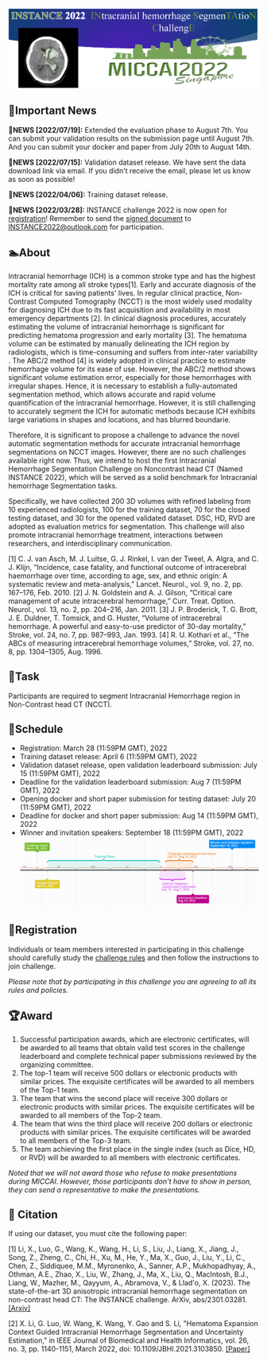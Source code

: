 ![](https://github.com/PerceptionComputingLab/INSTANCE2022/blob/main/images/Logo_%E9%A1%B5%E9%9D%A2_1_RCTKLKW.png)

## 🚀Important News

🎉**NEWS [2022/07/19]:** Extended the evaluation phase to August 7th. You can submit your validation results on the submission page until August 7th. And you can submit your docker and paper from July 20th to August 14th.

🎉**NEWS [2022/07/15]:** Validation dataset release. We have sent the data download link via email. If you didn't receive the email, please let us know as soon as possible!

🎉**NEWS [2022/04/06]:** Training dataset release.

🎉**NEWS [2022/03/28]:** INSTANCE challenge 2022  is now open for [registration](https://instance.grand-challenge.org/)! Remember to send the [signed document](https://github.com/PerceptionComputingLab/INSTANCE2022/blob/main/Agreements/instance2022_agreements.pdf) to INSTANCE2022@outlook.com for participation.

## 🏊‍About

Intracranial hemorrhage (ICH) is a common stroke type and has the highest mortality rate among all stroke types[1]. Early and accurate diagnosis of the ICH is critical for saving patients' lives. In regular clinical practice, Non-Contrast Computed Tomography (NCCT) is the most widely used modality for diagnosing ICH due to its fast acquisition and availability in most emergency departments [2]. In clinical diagnosis procedures, accurately estimating the volume of intracranial hemorrhage is significant for predicting hematoma progression and early mortality [3]. The hematoma volume can be estimated by manually delineating the ICH region by radiologists, which is time-consuming  and suffers from inter-rater variability . The ABC/2 method [4] is widely adopted in clinical practice to estimate hemorrhage volume for its ease of use. However, the ABC/2 method shows significant volume estimation error, especially for those hemorrhages with irregular shapes. Hence, it is necessary to establish a fully-automated segmentation method, which allows accurate and rapid volume quantification of the intracranial hemorrhage. However, it is still challenging to accurately segment the ICH for automatic methods because ICH exhibits large variations in shapes and locations, and has blurred boundarie.

Therefore, it is significant to propose a challenge to advance the novel automatic segmentation methods for accurate intracranial hemorrhage segmentations on NCCT images. However, there are no such challenges available right now. Thus, we intend to host the first Intracranial Hemorrhage Segmentation Challenge on Noncontrast head CT (Named INSTANCE 2022), which will be served as a solid benchmark for Intracranial hemorrhage Segmentation tasks.

Specifically, we have collected 200 3D volumes with refined labeling from 10 experienced radiologists, 100 for the training dataset, 70 for the closed testing dataset, and 30 for the opened validated dataset. DSC, HD, RVD are adopted as evaluation metrics for segmentation. This challenge will also promote intracranial hemorrhage treatment, interactions between researchers, and interdisciplinary communication.

[1] C. J. van Asch, M. J. Luitse, G. J. Rinkel, I. van der Tweel, A. Algra, and C. J. Klijn, “Incidence, case fatality, and functional outcome of intracerebral haemorrhage over time, according to age, sex, and ethnic origin: A systematic review and meta-analysis,” Lancet. Neurol., vol. 9, no. 2, pp. 167–176, Feb. 2010.
[2] J. N. Goldstein and A. J. Gilson, “Critical care management of acute intracerebral hemorrhage,” Curr. Treat. Option. Neurol., vol. 13, no. 2, pp. 204–216, Jan. 2011.
[3] J. P. Broderick, T. G. Brott, J. E. Duldner, T. Tomsick, and G. Huster, “Volume of intracerebral hemorrhage. A powerful and easy-to-use predictor of 30-day mortality,” Stroke, vol. 24, no. 7, pp. 987–993, Jan. 1993.
[4] R. U. Kothari et al., “The ABCs of measuring intracerebral hemorrhage volumes,” Stroke, vol. 27, no. 8, pp. 1304–1305, Aug. 1996.

## 🏹Task
Participants are required to segment Intracranial Hemorrhage region in Non-Contrast head CT (NCCT).

## 🤗Schedule
- Registration: March 28 (11:59PM GMT), 2022
- Training dataset release: April 6 (11:59PM GMT), 2022
- Validation dataset release, open validation leaderboard submission: July 15 (11:59PM GMT), 2022
- Deadline for the validation leaderboard submission: Aug 7 (11:59PM GMT), 2022
- Opening docker and short paper submission for testing dataset: July 20 (11:59PM GMT), 2022
- Deadline for docker and short paper submission: Aug 14 (11:59PM GMT), 2022
- Winner and invitation speakers: September 18 (11:59PM GMT), 2022
![](https://github.com/PerceptionComputingLab/INSTANCE2022/blob/main/images/image_rXCO79b.png)

## 🔭Registration
Individuals or team members interested in participating in this challenge should carefully study the [challenge rules](https://instance.grand-challenge.org/Participation/) and then follow the instructions to join challenge.

*Please note that by participating in this challenge you are agreeing to all its rules and policies.*

## 🏆Award
1. Successful participation awards, which are electronic certificates, will be awarded to all teams that obtain valid test scores in the challenge leaderboard and complete technical paper submissions reviewed by the organizing committee.
2. The top-1 team will receive 500 dollars or electronic products with similar prices. The exquisite certificates will be awarded to all members of the Top-1 team.
3. The team that wins the second place will receive 300 dollars or electronic products with similar prices. The exquisite certificates will be awarded to all members of the Top-2 team.
4. The team that wins the third place will receive 200 dollars or electronic products with similar prices. The exquisite certificates will be awarded to all members of the Top-3 team.
5. The team achieving the first place in the single index (such as Dice, HD, or RVD) will be awarded to all members with electronic certificates.

*Noted that we will not award those who refuse to make presentations during MICCAI. However, those participants don't have to show in person, they can send a representative to make the presentations.*

## 🌱 Citation
If using our dataset, you must cite the following paper:

[1] Li, X., Luo, G., Wang, K., Wang, H., Li, S., Liu, J., Liang, X., Jiang, J., Song, Z., Zheng, C., Chi, H., Xu, M., He, Y., Ma, X., Guo, J., Liu, Y., Li, C., Chen, Z., Siddiquee, M.M., Myronenko, A., Sanner, A.P., Mukhopadhyay, A., Othman, A.E., Zhao, X., Liu, W., Zhang, J., Ma, X., Liu, Q., MacIntosh, B.J., Liang, W., Mazher, M., Qayyum, A., Abramova, V., & Llad'o, X. (2023). The state-of-the-art 3D anisotropic intracranial hemorrhage segmentation on non-contrast head CT: The INSTANCE challenge. ArXiv, abs/2301.03281. [[Arxiv]](https://arxiv.org/abs/2301.03281)

[2] X. Li, G. Luo, W. Wang, K. Wang, Y. Gao and S. Li, "Hematoma Expansion Context Guided Intracranial Hemorrhage Segmentation and Uncertainty Estimation," in IEEE Journal of Biomedical and Health Informatics, vol. 26, no. 3, pp. 1140-1151, March 2022, doi: 10.1109/JBHI.2021.3103850. [[Paper]](https://ieeexplore.ieee.org/abstract/document/9511297)

